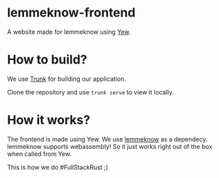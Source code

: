 # lemmeknow-frontend

A website made for lemmeknow using [Yew](https://yew.rs/).

# How to build?

We use [Trunk](https://trunkrs.dev/) for building our application.

Clone the repository and use `trunk serve` to view it locally.

# How it works?

The frontend is made using Yew. We use [lemmeknow](https://github.com/swanandx/lemmeknow) as a dependecy.
lemmeknow supports webassembly! So it just works right out of the box when called from Yew.

This is how we do #FullStackRust ;)

